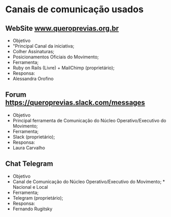 
# Canais de comunicação usados 

## WebSite www.queroprevias.org.br

  * Objetivo
   * "Principal Canal da iniciativa;
   * Colher Assinaturas;
   * Posicionamentos Oficiais do Movimento;
  * Ferramenta;
   * Ruby on Rails (Livre) + MailChimp (proprietário);
  * Responsa:
   * Alessandra Orofino

## Forum https://queroprevias.slack.com/messages

  * Objetivo
   * Principal ferramenta de Comunicação do Núcleo Operativo/Executivo do Movimento;
  * Ferramenta;
   * Slack (proprietário);
  * Responsa:
   * Laura Carvalho 

## Chat Telegram

  * Objetivo
   * Canal de Comunicação do Núcleo Operativo/Executivo do Movimento;
    * Nacional e Local
  * Ferramenta;
   * Telegram (proprietário);
  * Responsa:
   * Fernando Rugitsky 
